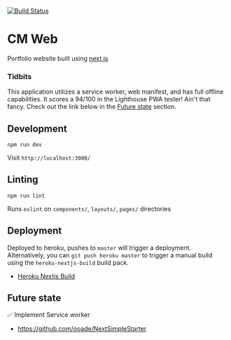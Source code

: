 [![Build Status](https://travis-ci.org/chrismllr/cm-web.svg?branch=master)](https://travis-ci.org/chrismllr/cm-web)

# CM Web

Portfolio website built using [next.js](https://github.com/zeit/next.js)

### Tidbits
This application utilizes a service worker, web manifest, and has full offline capabilities. It scores a 94/100 in the Lighthouse PWA tester! Ain't that fancy. Check out the link below in the [Future state](#future-state) section.

## Development
```
npm run dev
```
Visit `http://localhost:3000/`

## Linting
```
npm run lint
```
Runs `eslint` on `components/`, `layouts/`, `pages/` directories

## Deployment
Deployed to heroku, pushes to `master` will trigger a deployment. Alternatively, you can `git push heroku master` to trigger a manual build using the `heroku-nextjs-build` build pack.
- [Heroku Nextjs Build](https://github.com/mars/heroku-nextjs)

## Future state
:white_check_mark: Implement Service worker
- https://github.com/ooade/NextSimpleStarter
